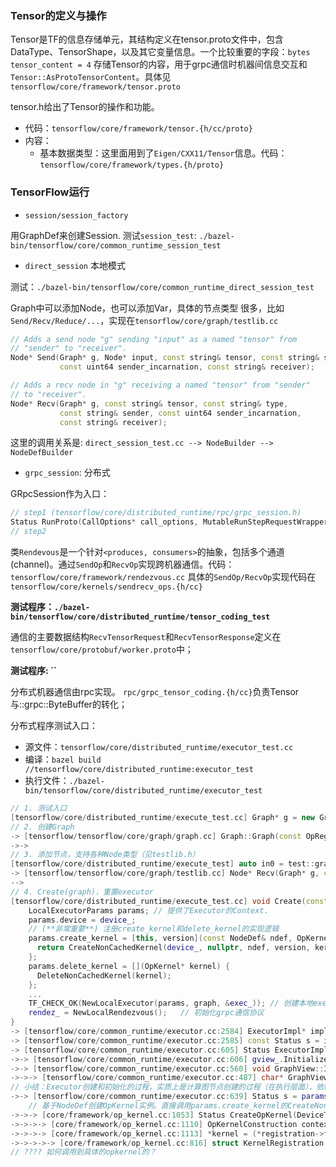 ### Tensor的定义与操作

Tensor是TF的信息存储单元，其结构定义在tensor.proto文件中，包含DataType、TensorShape，以及其它变量信息。一个比较重要的字段：`bytes tensor_content = 4` 存储Tensor的内容，用于grpc通信时机器间信息交互和`Tensor::AsProtoTensorContent`。具体见`tensorflow/core/framework/tensor.proto`

tensor.h给出了Tensor的操作和功能。

+ 代码：`tensorflow/core/framework/tensor.{h/cc/proto}` 
+ 内容：
    + 基本数据类型：这里面用到了`Eigen/CXX11/Tensor`信息。代码：`tensorflow/core/framework/types.{h/proto}` 
    
### TensorFlow运行

+ `session/session_factory`

用GraphDef来创建Session. 
测试`session_test`: `./bazel-bin/tensorflow/core/common_runtime_session_test`

+ `direct_session` 本地模式

测试：`./bazel-bin/tensorflow/core/common_runtime_direct_session_test`

Graph中可以添加Node，也可以添加Var，具体的节点类型 很多，比如`Send/Recv/Reduce/...`，实现在`tensorflow/core/graph/testlib.cc`

```c++
// Adds a send node "g" sending "input" as a named "tensor" from
// "sender" to "receiver".
Node* Send(Graph* g, Node* input, const string& tensor, const string& sender,
           const uint64 sender_incarnation, const string& receiver);

// Adds a recv node in "g" receiving a named "tensor" from "sender"
// to "receiver".
Node* Recv(Graph* g, const string& tensor, const string& type,
           const string& sender, const uint64 sender_incarnation,
           const string& receiver);
```

这里的调用关系是: `direct_session_test.cc --> NodeBuilder --> NodeDefBuilder`

+ `grpc_session`: 分布式

GRpcSession作为入口：

```c++
// step1 (tensorflow/core/distributed_runtime/rpc/grpc_session.h)
Status RunProto(CallOptions* call_options, MutableRunStepRequestWrapper* req, MutableRunStepResponseWrapper* resp);
// step2
```

类`Rendevous`是一个针对`<produces, consumers>`的抽象，包括多个通道(channel)。通过`SendOp`和`RecvOp`实现跨机器通信。代码：`tensorflow/core/framework/rendezvous.cc`
具体的`SendOp/RecvOp`实现代码在`tensorflow/core/kernels/sendrecv_ops.{h/cc}`

**测试程序：`./bazel-bin/tensorflow/core/distributed_runtime/tensor_coding_test`**

通信的主要数据结构`RecvTensorRequest`和`RecvTensorResponse`定义在`tensorflow/core/protobuf/worker.proto`中；

**测试程序: ``**

分布式机器通信由rpc实现。 `rpc/grpc_tensor_coding.{h/cc}`负责Tensor与::grpc::ByteBuffer的转化；

分布式程序测试入口：

+ 源文件：`tensorflow/core/distributed_runtime/executor_test.cc`
+ 编译：`bazel build //tensorflow/core/distributed_runtime:executor_test`
+ 执行文件：`./bazel-bin/tensorflow/core/distributed_runtime/executor_test`

```c++
// 1. 测试入口 
[tensorflow/core/distributed_runtime/execute_test.cc] Graph* g = new Graph(OpRegistry::Global());
// 2. 创建Graph
-> [tensorflow/tensorflow/core/graph/graph.cc] Graph::Graph(const OpRegistryInterface* ops)
->->
// 3. 添加节点，支持各种Node类型（见testlib.h）
[tensorflow/core/distributed_runtime/execute_test] auto in0 = test::graph::Recv(g, "a", "float", ALICE, 1, BOB);
-> [tensorflow/tensorflow/core/graph/testlib.cc] Node* Recv(Graph* g, const string& tensor, ..., const string& sender, ..., const string& receiver)
--> 
// 4. Create(graph)，重置executor
[tensorflow/core/distributed_runtime/execute_test.cc] void Create(const Graph* graph) { 
    LocalExecutorParams params; // 提供了Executor的Context. 
    params.device = device_;
    // (**非常重要**) 注册create_kernel和delete_kernel的实现逻辑 
    params.create_kernel = [this, version](const NodeDef& ndef, OpKernel** kernel) {
      return CreateNonCachedKernel(device_, nullptr, ndef, version, kernel);
    };
    params.delete_kernel = [](OpKernel* kernel) {
      DeleteNonCachedKernel(kernel);
    };
    ...
    TF_CHECK_OK(NewLocalExecutor(params, graph, &exec_)); // 创建本地executor
    rendez_ = NewLocalRendezvous();   // 初始化grpc通信协议
}
-> [tensorflow/core/common_runtime/executor.cc:2584] ExecutorImpl* impl = new ExecutorImpl(params, graph); 
-> [tensorflow/core/common_runtime/executor.cc:2585] const Status s = impl->Initialize(); Executor实体初始化
-> [tensorflow/core/common_runtime/executor.cc:605] Status ExecutorImpl::Initialize() { ... }
->-> [tensorflow/core/common_runtime/executor.cc:606] gview_.Initialize(graph_); // 初始化图节点
->-> [tensorflow/core/common_runtime/executor.cc:560] void GraphView::Initialize(const Graph* g) { ptr = InitializeNode(ptr, n); }
->->-> [tensorflow/core/common_runtime/executor.cc:487] char* GraphView::InitializeNode(char* ptr, const Node* n); // 建立NodeItem,EdgeInfo
// 小结：Executor创建和初始化的过程，实质上是计算图节点创建的过程（在执行层面），依赖和边的构建
->-> [tensorflow/core/common_runtime/executor.cc:639] Status s = params_.create_kernel(n->def(), &item->kernel); 
    // 基于NodeDef创建OpKernel实例。直接调用params.create_kernel的CreateNonCachedKernel方法
->->-> [core/framework/op_kernel.cc:1053] Status CreateOpKernel(DeviceType device_type, ..., const NodeDef& node_def, ..., OpKernel** kernel)  // 创建OpKernel的方法
->->->-> [core/framework/op_kernel.cc:1110] OpKernelConstruction context(...);  // 用OpKernel构造器完成之后，调用OpKernel注册工厂完成注册。OpKernelRegistrar::Factory
->->->-> [core/framework/op_kernel.cc:1113] *kernel = (*registration->factory)(&context);
->->->->-> [core/framework/op_kernel.cc:816] struct KernelRegistration { kernel_factory::OpKernelRegistrar::Factory factory; }
// ???? 如何调用到具体的opkernel的？
```

    

